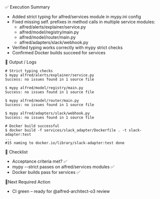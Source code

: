 ✅ Execution Summary

* Added strict typing for alfred/services module in mypy.ini config
* Fixed missing self. prefixes in method calls in multiple service modules:
  - alfred/alerts/explainer/service.py
  - alfred/model/registry/main.py
  - alfred/model/router/main.py
  - alfred/adapters/slack/webhook.py
* Verified typing works correctly with mypy strict checks
* Confirmed Docker builds succeed for services

🧪 Output / Logs
```console
# Strict typing checks
$ mypy alfred/alerts/explainer/service.py
Success: no issues found in 1 source file

$ mypy alfred/model/registry/main.py
Success: no issues found in 1 source file

$ mypy alfred/model/router/main.py
Success: no issues found in 1 source file

$ mypy alfred/adapters/slack/webhook.py
Success: no issues found in 1 source file

# Docker build successful
$ docker build -f services/slack_adapter/Dockerfile . -t slack-adapter:test
...
#15 naming to docker.io/library/slack-adapter:test done
```

🧾 Checklist
- Acceptance criteria met? ✅
- mypy --strict passes on alfred/services modules ✅
- Docker builds pass for services ✅

📍Next Required Action
- CI green – ready for @alfred-architect-o3 review
